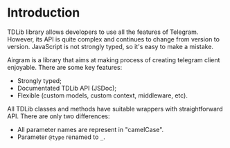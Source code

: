 # Introduction

TDLib library allows developers to use all the features of Telegram. However, its API is quite complex and continues to change from version to version. JavaScript is not strongly typed, so it's easy to make a mistake.

Airgram is a library that aims at making process of creating telegram client enjoyable. There are some key features:

* Strongly typed;
* Documentated TDLib API \(JSDoc\);
* Flexible \(custom models, custom context, middleware, etc\).

All TDLib classes and methods have suitable wrappers with straightforward API. There are only two differences:

* All parameter names are represent in "camelCase".
* Parameter `@type` renamed to `_`.



